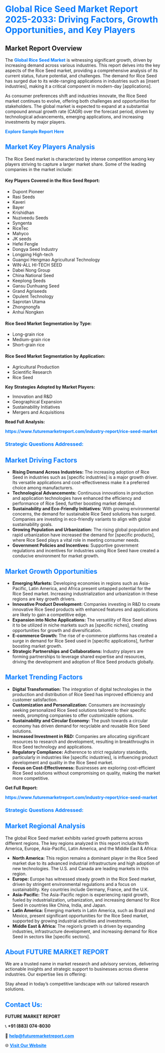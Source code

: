 <h1 style="color: #007BFF;">Global Rice Seed Market Report 2025-2033: Driving Factors, Growth Opportunities, and Key Players</h1>

<section id="overview">
<h2>Market Report Overview</h2>
<p>The <a href="https://www.futuremarketreport.com/industry-report/rice-seed-market" style="color: #007BFF; text-decoration: none;"><strong>Global Rice Seed Market</strong></a> is witnessing significant growth, driven by increasing demand across various industries. This report delves into the key aspects of the Rice Seed market, providing a comprehensive analysis of its current status, future potential, and challenges. The demand for Rice Seed has surged due to its wide-ranging applications in industries such as [insert industries], making it a critical component in modern-day [applications].</p>
<p>As consumer preferences shift and industries innovate, the Rice Seed market continues to evolve, offering both challenges and opportunities for stakeholders. The global market is expected to expand at a substantial compound annual growth rate (CAGR) over the forecast period, driven by technological advancements, emerging applications, and increasing investments by major players.</p>
</section>

<section id="overview">
<p><a href="https://www.futuremarketreport.com/request-sample/reportId=112820" style="color: #007BFF; text-decoration: none;"><strong>Explore Sample Report Here</strong></a></p>
</section>

<section id="key-players">
<h2 style="color: #007BFF;">Market Key Players Analysis</h2>
<p>The Rice Seed market is characterized by intense competition among key players striving to capture a larger market share. Some of the leading companies in the market include:</p>
<h4>Key Players Covered in the Rice Seed Report:</h4>
<ul><li>Dupont Pioneer</li><li>Rasi Seeds</li><li>Kaveri</li><li>Bayer</li><li>Krishidhan</li><li>Nuziveedu Seeds</li><li>Syngenta</li><li>RiceTec</li><li>Mahyco</li><li>JK seeds</li><li>Hefei Fengle</li><li>Dongya Seed Industry</li><li>Longping High-tech</li><li>Guangxi Hengmao Agricultural Technology</li><li>WIN-ALL HI-TECH SEED</li><li>Dabei Nong Group</li><li>China National Seed</li><li>Keeplong Seeds</li><li>Gansu Dunhuang Seed</li><li>Grand Agriseeds</li><li>Opulent Technology</li><li>Saprotan Utama</li><li>Zhongnongfa</li><li>Anhui Nongken</li></ul>
<h4>Rice Seed Market Segmentation by Type:</h4>
<ul><li>Long-grain rice</li><li>Medium-grain rice</li><li>Short-grain rice</li></ul>

<h4>Rice Seed Market Segmentation by Application:</h4>
<ul><li>Agricultural Production</li><li>Scientific Research</li><li>Rice Seed</li></ul>
<p><strong>Key Strategies Adopted by Market Players:</strong></p>
<ul>
<li>Innovation and R&D</li>
<li>Geographical Expansion</li>
<li>Sustainability Initiatives</li>
<li>Mergers and Acquisitions</li>
</ul>
</section>

<section>
<p><strong>Read Full Analysis: </strong></p><a href="https://www.futuremarketreport.com/industry-report/rice-seed-market" style="color: #007BFF; text-decoration: none;"><strong>https://www.futuremarketreport.com/industry-report/rice-seed-market</strong></a>
<h3 style="color: #007BFF;">Strategic Questions Addressed:</h3>
</section>

<section id="driving-factors">
<h2 style="color: #007BFF;">Market Driving Factors</h2>
<ul>
<li><strong>Rising Demand Across Industries:</strong> The increasing adoption of Rice Seed in industries such as [specific industries] is a major growth driver. Its versatile applications and cost-effectiveness make it a preferred choice among manufacturers.</li>
<li><strong>Technological Advancements:</strong> Continuous innovations in production and application technologies have enhanced the efficiency and performance of Rice Seed, further boosting market demand.</li>
<li><strong>Sustainability and Eco-Friendly Initiatives:</strong> With growing environmental concerns, the demand for sustainable Rice Seed solutions has surged. Companies are investing in eco-friendly variants to align with global sustainability goals.</li>
<li><strong>Growing Population and Urbanization:</strong> The rising global population and rapid urbanization have increased the demand for [specific products], where Rice Seed plays a vital role in meeting consumer needs.</li>
<li><strong>Government Policies and Incentives:</strong> Supportive government regulations and incentives for industries using Rice Seed have created a conducive environment for market growth.</li>
</ul>
</section>

<section id="growth-opportunities">
<h2 style="color: #007BFF;">Market Growth Opportunities</h2>
<ul>
<li><strong>Emerging Markets:</strong> Developing economies in regions such as Asia-Pacific, Latin America, and Africa present untapped potential for the Rice Seed market. Increasing industrialization and urbanization in these regions are key growth drivers.</li>
<li><strong>Innovative Product Development:</strong> Companies investing in R&D to create innovative Rice Seed products with enhanced features and applications are likely to gain a competitive edge.</li>
<li><strong>Expansion into Niche Applications:</strong> The versatility of Rice Seed allows it to be utilized in niche markets such as [specific niches], creating opportunities for growth and diversification.</li>
<li><strong>E-commerce Growth:</strong> The rise of e-commerce platforms has created a surge in demand for Rice Seed used in [specific applications], further boosting market growth.</li>
<li><strong>Strategic Partnerships and Collaborations:</strong> Industry players are forming partnerships to leverage shared expertise and resources, driving the development and adoption of Rice Seed products globally.</li>
</ul>
</section>

<section id="trending-factors">
<h2 style="color: #007BFF;">Market Trending Factors</h2>
<ul>
<li><strong>Digital Transformation:</strong> The integration of digital technologies in the production and distribution of Rice Seed has improved efficiency and customer satisfaction.</li>
<li><strong>Customization and Personalization:</strong> Consumers are increasingly seeking personalized Rice Seed solutions tailored to their specific needs, prompting companies to offer customizable options.</li>
<li><strong>Sustainability and Circular Economy:</strong> The push towards a circular economy has driven demand for recyclable and reusable Rice Seed solutions.</li>
<li><strong>Increased Investment in R&D:</strong> Companies are allocating significant resources to research and development, resulting in breakthroughs in Rice Seed technology and applications.</li>
<li><strong>Regulatory Compliance:</strong> Adherence to strict regulatory standards, particularly in industries like [specific industries], is influencing product development and quality in the Rice Seed market.</li>
<li><strong>Focus on Cost-Effectiveness:</strong> Businesses are exploring cost-efficient Rice Seed solutions without compromising on quality, making the market more competitive.</li>
</ul>
</section>

<section>
<p><strong>Get Full Report: </strong></p><a href="https://www.futuremarketreport.com/industry-report/rice-seed-market" style="color: #007BFF; text-decoration: none;"><strong>https://www.futuremarketreport.com/industry-report/rice-seed-market</strong></a>
<h3 style="color: #007BFF;">Strategic Questions Addressed:</h3>
</section>


<section id="regional-analysis">
<h2 style="color: #007BFF;">Market Regional Analysis</h2>
<p>The global Rice Seed market exhibits varied growth patterns across different regions. The key regions analyzed in this report include North America, Europe, Asia-Pacific, Latin America, and the Middle East & Africa:</p>
<ul>
<li><strong>North America:</strong> This region remains a dominant player in the Rice Seed market due to its advanced industrial infrastructure and high adoption of new technologies. The U.S. and Canada are leading markets in this region.</li>
<li><strong>Europe:</strong> Europe has witnessed steady growth in the Rice Seed market, driven by stringent environmental regulations and a focus on sustainability. Key countries include Germany, France, and the U.K.</li>
<li><strong>Asia-Pacific:</strong> The Asia-Pacific region is experiencing rapid growth, fueled by industrialization, urbanization, and increasing demand for Rice Seed in countries like China, India, and Japan.</li>
<li><strong>Latin America:</strong> Emerging markets in Latin America, such as Brazil and Mexico, present significant opportunities for the Rice Seed market, supported by growing industrial activities and investments.</li>
<li><strong>Middle East & Africa:</strong> The region’s growth is driven by expanding industries, infrastructure development, and increasing demand for Rice Seed in sectors like [specific sectors].</li>
</ul>
</section>

<footer>
<h2 style="color: #007BFF;">About FUTURE MARKET REPORT</h2>
<p>We are a trusted name in market research and advisory services, delivering actionable insights and strategic support to businesses across diverse industries. Our expertise lies in offering:</p>

<p>Stay ahead in today’s competitive landscape with our tailored research solutions.</p>

<h2 style="color: #007BFF;">Contact Us:</h2>
<p><strong>FUTURE MARKET REPORT</strong></p>
<p>📞 <strong>+91 (883) 074-8030</strong></p>
<p>📧 <strong><a href="mailto:help@futuremarketreport.com" style="color: #007BFF;">help@futuremarketreport.com</a></strong></p>
<p>🌐 <strong><a href="https://www.futuremarketreport.com/" style="color: #007BFF;">Visit Our Website</a></strong></p>
</footer>